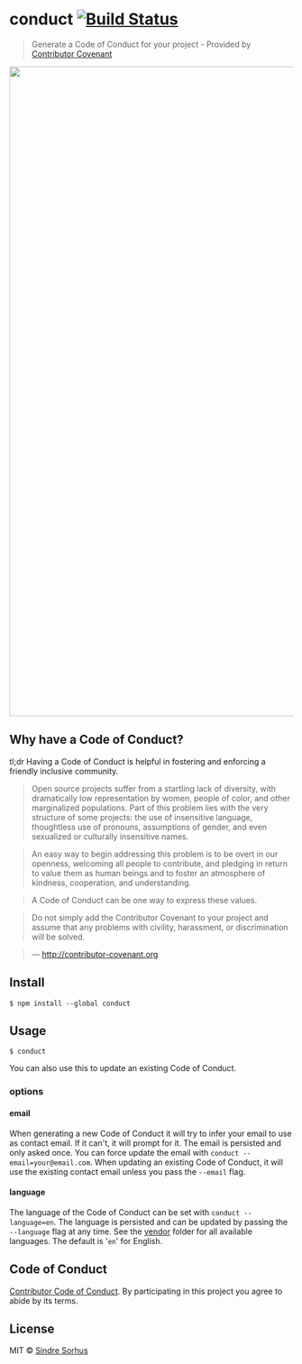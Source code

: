 # conduct [![Build Status](https://travis-ci.org/sindresorhus/conduct.svg?branch=master)](https://travis-ci.org/sindresorhus/conduct)

> Generate a Code of Conduct for your project - Provided by [Contributor Covenant](http://contributor-covenant.org)

<img src="screenshot.png" width="1153">


## Why have a Code of Conduct?

tl;dr Having a Code of Conduct is helpful in fostering and enforcing a friendly inclusive community.

> Open source projects suffer from a startling lack of diversity, with dramatically low representation by women, people of color, and other marginalized populations. Part of this problem lies with the very structure of some projects: the use of insensitive language, thoughtless use of pronouns, assumptions of gender, and even sexualized or culturally insensitive names.

> An easy way to begin addressing this problem is to be overt in our openness, welcoming all people to contribute, and pledging in return to value them as human beings and to foster an atmosphere of kindness, cooperation, and understanding.

> A Code of Conduct can be one way to express these values.

> Do not simply add the Contributor Covenant to your project and assume that any problems with civility, harassment, or discrimination will be solved.

> — http://contributor-covenant.org


## Install

```
$ npm install --global conduct
```


## Usage

```
$ conduct
```

You can also use this to update an existing Code of Conduct.

### options

#### email

When generating a new Code of Conduct it will try to infer your email to use as contact email. If it can't, it will prompt for it. The email is persisted and only asked once. You can force update the email with `conduct --email=your@email.com`. When updating an existing Code of Conduct, it will use the existing contact email unless you pass the `--email` flag.

#### language

The language of the Code of Conduct can be set with `conduct --language=en`. The language is persisted and can be updated by passing the `--language` flag at any time. See the [vendor](/vendor) folder for all available languages. The default is '`en`' for English.

## Code of Conduct

[Contributor Code of Conduct](code-of-conduct.md). By participating in this project you agree to abide by its terms.


## License

MIT © [Sindre Sorhus](https://sindresorhus.com)
